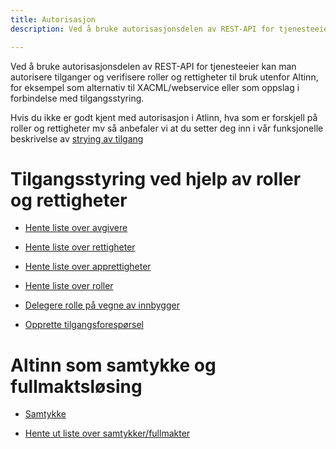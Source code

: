 ```yaml
---
title: Autorisasjon
description: Ved å bruke autorisasjonsdelen av REST-API for tjenesteeier kan man autorisere tilganger og verifisere roller og rettigheter til bruk utenfor Altinn, for eksempel som alternativ til XACML/webservice eller som oppslag i forbindelse med tilgangsstyring.

---
```

Ved å bruke autorisasjonsdelen av REST-API for tjenesteeier kan man autorisere tilganger og 
verifisere roller og rettigheter til bruk utenfor Altinn, 
for eksempel som alternativ til XACML/webservice eller som oppslag i forbindelse med tilgangsstyring.

Hvis du ikke er godt kjent med autorisasjon i Atlinn, hva som er forskjell på roller og rettigheter mv så anbefaler vi at du setter deg inn i vår funksjonelle beskrivelse av [strying av tilgang](/docs/utviklingsguider/styring-av-tilgang/)

# Tilgangsstyring ved hjelp av roller og rettigheter

* [Hente liste over avgivere](../autorisasjon/hent_avgiver/) 

* [Hente liste over rettigheter](../autorisasjon/hent_rettighet/) 

* [Hente liste over apprettigheter](../autorisasjon/hent_apprettighet/) 

* [Hente liste over roller](../autorisasjon/hent_rolle/) 

* [Delegere rolle på vegne av innbygger](../autorisasjon/delegere_rolle/) 

* [Opprette tilgangsforespørsel](../autorisasjon/tilgangsforesporsler/) 

# Altinn som samtykke og fullmaktsløsing

* [Samtykke](/docs/utviklingsguider/samtykke/)

* [Hente ut liste over samtykker/fullmakter](../autorisasjon/samtykke-liste/) 

